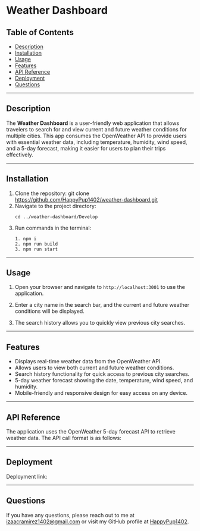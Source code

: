 # Weather Dashboard

## Table of Contents
- [Description](#description)
- [Installation](#installation)
- [Usage](#usage)
- [Features](#features)
- [API Reference](#api-reference)
- [Deployment](#deployment)
- [Questions](#questions)

---

## Description

The **Weather Dashboard** is a user-friendly web application that allows travelers to search for and view current and future weather conditions for multiple cities. This app consumes the OpenWeather API to provide users with essential weather data, including temperature, humidity, wind speed, and a 5-day forecast, making it easier for users to plan their trips effectively.

---

## Installation

1. Clone the repository: git clone https://github.com/HappyPup1402/weather-dashboard.git
2. Navigate to the project directory:
    ```
    cd ../weather-dashboard/Develop
    ```
3. Run commands in the terminal:
    ```
    1. npm i
    2. npm run build
    3. npm run start
    ```

---

## Usage

1. Open your browser and navigate to `http://localhost:3001` to use the application.

2. Enter a city name in the search bar, and the current and future weather conditions will be displayed.

3. The search history allows you to quickly view previous city searches.

---

## Features

- Displays real-time weather data from the OpenWeather API.
- Allows users to view both current and future weather conditions.
- Search history functionality for quick access to previous city searches.
- 5-day weather forecast showing the date, temperature, wind speed, and humidity.
- Mobile-friendly and responsive design for easy access on any device.

---

## API Reference

The application uses the OpenWeather 5-day forecast API to retrieve weather data. The API call format is as follows:

---

## Deployment

Deployment link: 

---

## Questions

If you have any questions, please reach out to me at [izaacramirez1402@gmail.com](mailto:izaacramirez1402@gmail.com) or visit my GitHub profile at [HappyPup1402](https://github.com/HappyPup1402).